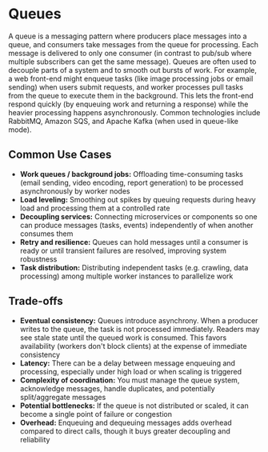 # Queues

A queue is a messaging pattern where producers place messages into a queue, and consumers take messages from the queue for processing. Each message is delivered to only one consumer (in contrast to pub/sub where multiple subscribers can get the same message). Queues are often used to decouple parts of a system and to smooth out bursts of work. For example, a web front-end might enqueue tasks (like image processing jobs or email sending) when users submit requests, and worker processes pull tasks from the queue to execute them in the background. This lets the front-end respond quickly (by enqueuing work and returning a response) while the heavier processing happens asynchronously. Common technologies include RabbitMQ, Amazon SQS, and Apache Kafka (when used in queue-like mode).

## Common Use Cases

- **Work queues / background jobs:** Offloading time-consuming tasks (email sending, video encoding, report generation) to be processed asynchronously by worker nodes
- **Load leveling:** Smoothing out spikes by queuing requests during heavy load and processing them at a controlled rate
- **Decoupling services:** Connecting microservices or components so one can produce messages (tasks, events) independently of when another consumes them
- **Retry and resilience:** Queues can hold messages until a consumer is ready or until transient failures are resolved, improving system robustness
- **Task distribution:** Distributing independent tasks (e.g. crawling, data processing) among multiple worker instances to parallelize work

## Trade-offs

- **Eventual consistency:** Queues introduce asynchrony. When a producer writes to the queue, the task is not processed immediately. Readers may see stale state until the queued work is consumed. This favors availability (workers don't block clients) at the expense of immediate consistency
- **Latency:** There can be a delay between message enqueuing and processing, especially under high load or when scaling is triggered
- **Complexity of coordination:** You must manage the queue system, acknowledge messages, handle duplicates, and potentially split/aggregate messages
- **Potential bottlenecks:** If the queue is not distributed or scaled, it can become a single point of failure or congestion
- **Overhead:** Enqueuing and dequeuing messages adds overhead compared to direct calls, though it buys greater decoupling and reliability
